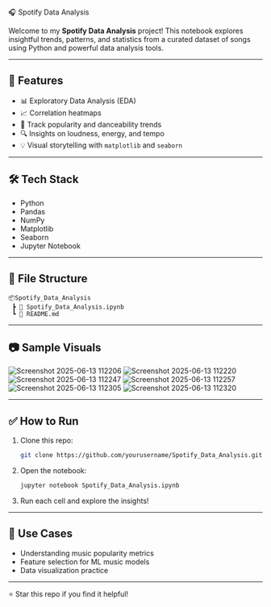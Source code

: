 🎧 Spotify Data Analysis

Welcome to my **Spotify Data Analysis** project! This notebook explores insightful trends, patterns, and statistics from a curated dataset of songs using Python and powerful data analysis tools.

---

## 🚀 Features

- 📊 Exploratory Data Analysis (EDA)
- 📈 Correlation heatmaps
- 🎼 Track popularity and danceability trends
- 🔍 Insights on loudness, energy, and tempo
- 💡 Visual storytelling with `matplotlib` and `seaborn`

---

## 🛠 Tech Stack

- Python  
- Pandas  
- NumPy  
- Matplotlib  
- Seaborn  
- Jupyter Notebook  

---

## 📁 File Structure

```
📦Spotify_Data_Analysis
 ┣ 📜 Spotify_Data_Analysis.ipynb
 ┗ 📄 README.md
```

---

## 📷 Sample Visuals

![Screenshot 2025-06-13 112206](https://github.com/user-attachments/assets/9e9860d7-e9c1-4018-b92e-f8b9a5735d48)
![Screenshot 2025-06-13 112220](https://github.com/user-attachments/assets/c87df478-7557-478a-87b3-f8d962ae5530)
![Screenshot 2025-06-13 112247](https://github.com/user-attachments/assets/1196a748-d09c-4666-a716-9861a98abda0)
![Screenshot 2025-06-13 112257](https://github.com/user-attachments/assets/ed0d1076-052b-4032-8b34-991b67ad5dac)
![Screenshot 2025-06-13 112305](https://github.com/user-attachments/assets/ca8b692b-0e22-4eb4-9dcb-5b733cd51fd2)
![Screenshot 2025-06-13 112320](https://github.com/user-attachments/assets/1d210ab3-230c-4519-ad06-ae1bd1ae9344)


---

## ✅ How to Run

1. Clone this repo:
   ```bash
   git clone https://github.com/yourusername/Spotify_Data_Analysis.git
   ```
2. Open the notebook:
   ```bash
   jupyter notebook Spotify_Data_Analysis.ipynb
   ```
3. Run each cell and explore the insights!

---

## 📌 Use Cases

- Understanding music popularity metrics
- Feature selection for ML music models
- Data visualization practice

---

⭐ Star this repo if you find it helpful!
